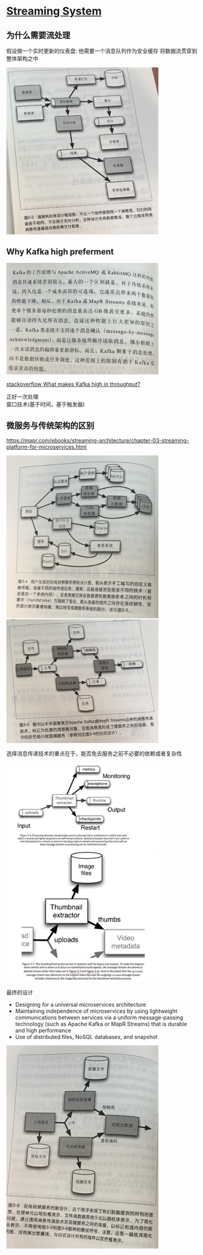 # [Streaming System](https://github.com/iamseancheney/pythonbooks/blob/master/Streaming%20Systems%20-%20Tyler%20Akidau.pdf)

## 为什么需要流处理
假设做一个实时更新的仪表盘: 他需要一个消息队列作为安全缓存
将数据流贯穿到整体架构之中

<img src="resources/streaming_system_why.png" alt="streaming_system_why" width="400"/>


## Why Kafka high preferment

<img src="resources/streaming_system_kafka.png" alt="streaming_system_kafka" width="400"/>


[stackoverflow What makes Kafka high in throughput?](https://stackoverflow.com/a/44621695)

正好一次处理  
窗口技术(基于时间，基于触发器)  


## 微服务与传统架构的区别

https://mapr.com/ebooks/streaming-architecture/chapter-03-streaming-platform-for-microservices.html

<img src="resources/streaming_system_microservice.png" alt="streaming_system_microservice" width="400"/>


<img src="resources/streaming_system_microservice_v1.png" alt="streaming_system_microservice_v1" width="400"/>



选择消息传递技术的重点在于，能否免去服务之前不必要的依赖或者复杂性


<img src="resources/streaming_system_microservice_v2_1.png" alt="streaming_system_microservice_v2_1" width="400"/>


<img src="resources/streaming_system_microservice_v2_2.png" alt="streaming_system_microservice_v2_2" width="400"/>

最终的设计

- Designing for a universal microservices architecture
- Maintaining independence of microservices by using lightweight communications between services via a uniform message-passing technology (such as Apache Kafka or MapR Streams) that is durable and high performance
- Use of distributed files, NoSQL databases, and snapshot


<img src="resources/streaming_system_microservice_v3.png" alt="streaming_system_microservice_v3" width="400"/>
